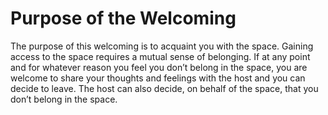 # Purpose of the Welcoming

The purpose of this welcoming is to acquaint you with the space. Gaining access to the space requires a mutual sense of belonging. If at any point and for whatever reason you feel you don’t belong in the space, you are welcome to share your thoughts and feelings with the host and you can decide to leave. The host can also decide, on behalf of the space, that you don’t belong in the space.